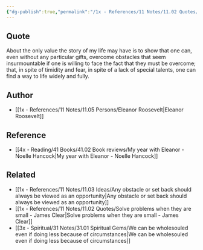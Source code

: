 ```yaml
---
{"dg-publish":true,"permalink":"/1x - References/11 Notes/11.02 Quotes/About the only value the story of my life may have is to show that one can, even without any particular gifts, overcome obstacles that seem insurmountable if one is willing to face the fact that they must be overcome - Eleanor Roosevelt/","title":"About the only value the story of my life may have is to show that one can, even without any particular gifts, overcome obstacles that seem insurmountable if one is willing to face the fact that they must be overcome - Eleanor Roosevelt","noteIcon":""}
---
```



## Quote
About the only value the story of my life may have is to show that one can, even without any particular gifts, overcome obstacles that seem insurmountable if one is willing to face the fact that they must be overcome; that, in spite of timidity and fear, in spite of a lack of special talents, one can find a way to life widely and fully.

## Author
- [[1x - References/11 Notes/11.05 Persons/Eleanor Roosevelt\|Eleanor Roosevelt]]

## Reference
- [[4x - Reading/41 Books/41.02 Book reviews/My year with Eleanor - Noelle Hancock\|My year with Eleanor - Noelle Hancock]]

## Related
- [[1x - References/11 Notes/11.03 Ideas/Any obstacle or set back should always be viewed as an opportunity\|Any obstacle or set back should always be viewed as an opportunity]]
- [[1x - References/11 Notes/11.02 Quotes/Solve problems when they are small - James Clear\|Solve problems when they are small - James Clear]]
- [[3x - Spiritual/31 Notes/31.01 Spiritual Gems/We can be wholesouled even if doing less because of circumstances\|We can be wholesouled even if doing less because of circumstances]]